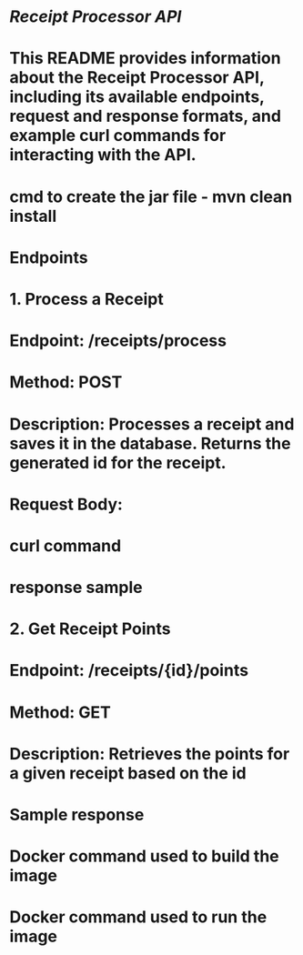#                                        ***Receipt Processor API***


# This README provides information about the Receipt Processor API, including its available endpoints, request and response formats, and example curl commands for interacting with the API.

# cmd to create the jar file - mvn clean install

# Endpoints
# 1. Process a Receipt
# Endpoint: /receipts/process
# Method: POST
# Description: Processes a receipt and saves it in the database. Returns the generated id for the receipt.
# Request Body:
<!-- {
  "retailer": "M&M Corner Market",
  "purchaseDate": "2022-03-20",
  "purchaseTime": "14:33",
  "items": [
    {
      "shortDescription": "Gatorade",
      "price": "2.25"
    },
    {
      "shortDescription": "Gatorade",
      "price": "2.25"
    },
    {
      "shortDescription": "Gatorade",
      "price": "2.25"
    },
    {
      "shortDescription": "Gatorade",
      "price": "2.25"
    }
  ],
  "total": "9.00"
} -->

# curl command

<!-- curl -Uri "http://localhost:9090/receipts/process" `
-Method POST `
-Headers @{"Content-Type" = "application/json"} `
-Body '{
  "retailer": "M&M Corner Market",
  "purchaseDate": "2022-03-20",
  "purchaseTime": "14:33",
  "items": [
    {
      "shortDescription": "Gatorade",
      "price": "2.25"
    },{
      "shortDescription": "Gatorade",
      "price": "2.25"
    },{
      "shortDescription": "Gatorade",
      "price": "2.25"
    },{
      "shortDescription": "Gatorade",
      "price": "2.25"
    }
  ],
  "total": "9.00"
}' -->

# response sample 
<!-- {
  "id": "de49f583-d1c4-4c03-8d95-e4cbd921bbbe"
} -->

# 2. Get Receipt Points
# Endpoint: /receipts/{id}/points
# Method: GET
# Description: Retrieves the points for a given receipt based on the id

<!-- curl -Uri "http://localhost:9090/receipts/de49f583-d1c4-4c03-8d95-e4cbd921bbbe/points" `
-Method GET -->

# Sample response
<!-- {
  "points": 109
} -->


# Docker command used to build the image
<!-- docker build -t springboot-receipt-processor-docker.jar .  -->

# Docker command used to run the image
<!-- docker run -p 9090:8080 springboot-receipt-processor-docker.jar -->
